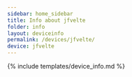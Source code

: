 ```yaml
---
sidebar: home_sidebar
title: Info about jfvelte
folder: info
layout: deviceinfo
permalink: /devices/jfvelte/
device: jfvelte
---
```

{% include templates/device_info.md %}